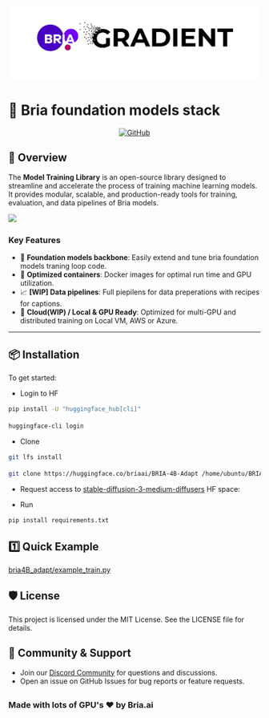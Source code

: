
![](assets/logo.png "")

# 🌟 **Bria foundation models stack**

<!-- [![License](https://img.shields.io/badge/License-MIT-blue.svg)](LICENSE)
[![Build Status](https://img.shields.io/github/workflow/status/your-repo-name/CI/main)](https://github.com/your-repo-name/actions)
[![Version](https://img.shields.io/badge/version-1.0.0-green.svg)](#)
[![Contributions Welcome](https://img.shields.io/badge/contributions-welcome-brightgreen.svg)](CONTRIBUTING.md) -->

<p align="center">
    <a href="https://github.com/huggingface/diffusers/blob/main/LICENSE"><img alt="GitHub" src="https://img.shields.io/github/license/huggingface/datasets.svg?color=blue">
    </a>
</p>


## 🚀 **Overview**


The **Model Training Library** is an open-source library designed to streamline and accelerate the process of training machine learning models. It provides modular, scalable, and production-ready tools for training, evaluation, and data pipelines of Bria models.

![](assets/arc.png "")


### **Key Features**
- 🔌 **Foundation models backbone**: Easily extend and tune bria foundation models traning loop code.
- 🧩 **Optimized containers**: Docker images for optimal run time and GPU utilization.
- 📈 **[WIP] Data pipelines**: Full piepilens for data preperations with recipes for captions.
- 🚀 **Cloud(WIP) / Local & GPU Ready**: Optimized for multi-GPU and distributed training on Local VM, AWS or Azure.
---

## 📦 **Installation**

To get started:

- Login to HF
```bash
pip install -U "huggingface_hub[cli]"

huggingface-cli login
```

- Clone
```bash
git lfs install

git clone https://huggingface.co/briaai/BRIA-4B-Adapt /home/ubuntu/BRIA-4B-Adapt

```


- Request access to [stable-diffusion-3-medium-diffusers](https://huggingface.co/stabilityai/stable-diffusion-3-medium-diffusers) HF space:

- Run
```bash
pip install requirements.txt
```

## 1️⃣ Quick Example

[bria4B_adapt/example_train.py](./examples/bria4B_adapt/example_train.py)


<!-- ## 2️⃣ Supported Models -->

## 🛡️ License

This project is licensed under the MIT License. See the LICENSE file for details.

## 🙋 Community & Support
- Join our [Discord Community](https://discord.gg/Nxe9YW9zHS) for questions and discussions.
- Open an issue on GitHub Issues for bug reports or feature requests.

##
### Made with lots of GPU's ❤️ by Bria.ai
